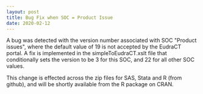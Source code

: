 ```yaml
---
layout: post
title: Bug Fix when SOC = Product Issue
date: 2020-02-12
---
```

A bug was detected with the version number associated with SOC "Product issues", where the default value of 19 is not accepted by the EudraCT portal. A fix is implemented in the simpleToEudraCT.xslt file that conditionally sets the version to be 3 for this SOC, and 22 for all other SOC values.

This change is effected across the zip files for SAS, Stata and R (from github), and will be shortly available from the R package on CRAN.
